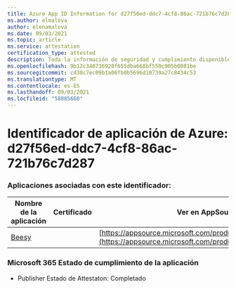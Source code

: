 ```yaml
---
title: Azure App ID Information for d27f56ed-ddc7-4cf8-86ac-721b76c7d287
ms.author: elmalova
author: elenamalova
ms.date: 09/03/2021
ms.topic: article
ms.service: attestation
certification_type: attested
description: Toda la información de seguridad y cumplimiento disponible para d27f56ed-ddc7-4cf8-86ac-721b76c7d287.
ms.openlocfilehash: 9b12c340736928f655dba668bf550c905b0081be
ms.sourcegitcommit: cd30c7ec09b1a06fb0b5696d10739a27c8434c53
ms.translationtype: MT
ms.contentlocale: es-ES
ms.lasthandoff: 09/03/2021
ms.locfileid: "58885660"
---
```

# <a name="azure-app-id-d27f56ed-ddc7-4cf8-86ac-721b76c7d287"></a>Identificador de aplicación de Azure: d27f56ed-ddc7-4cf8-86ac-721b76c7d287


### <a name="apps-associated-with-this-id"></a>Aplicaciones asociadas con este identificador:
| **Nombre de la aplicación** | **Certificado** | **Ver en AppSource** |
|--------------|---------------|-----------------------|
| [Beesy](https://docs.microsoft.com/microsoft-365-app-certification/forward/WA200001248) |  | [https://appsource.microsoft.com/product/office/WA200001248](https://appsource.microsoft.com/product/office/WA200001248) |

### <a name="microsoft-365-app-compliance-status"></a>Microsoft 365 Estado de cumplimiento de la aplicación
- Publisher Estado de Attestaton: Completado
